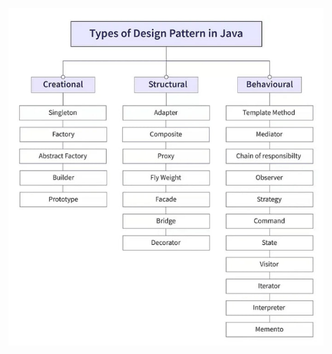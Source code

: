 ![Design Patterns](https://raw.githubusercontent.com/RoMANzhula/Design_Patterns/master/src/main/java/images/img.png)
